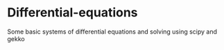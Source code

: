 # Differential-equations
Some basic systems of differential equations and solving using scipy and gekko
